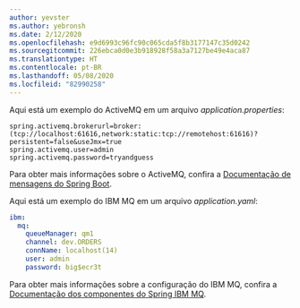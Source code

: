 ```yaml
---
author: yevster
ms.author: yebronsh
ms.date: 2/12/2020
ms.openlocfilehash: e9d6993c96fc90c065cda5f8b3177147c35d0242
ms.sourcegitcommit: 226ebca0d0e3b918928f58a3a7127be49e4aca87
ms.translationtype: HT
ms.contentlocale: pt-BR
ms.lasthandoff: 05/08/2020
ms.locfileid: "82990258"
---
```

Aqui está um exemplo do ActiveMQ em um arquivo *application.properties*:

```properties
spring.activemq.brokerurl=broker:(tcp://localhost:61616,network:static:tcp://remotehost:61616)?persistent=false&useJmx=true
spring.activemq.user=admin
spring.activemq.password=tryandguess
```

Para obter mais informações sobre o ActiveMQ, confira a [Documentação de mensagens do Spring Boot](https://docs.spring.io/spring-boot/docs/2.0.x/reference/html/boot-features-messaging.html).

Aqui está um exemplo do IBM MQ em um arquivo *application.yaml*:

```yaml
ibm:
  mq:
    queueManager: qm1
    channel: dev.ORDERS
    connName: localhost(14)
    user: admin
    password: big$ecr3t
```

Para obter mais informações sobre a configuração do IBM MQ, confira a [Documentação dos componentes do Spring IBM MQ](https://github.com/ibm-messaging/mq-jms-spring#ibm-mq-jms-spring-components).
